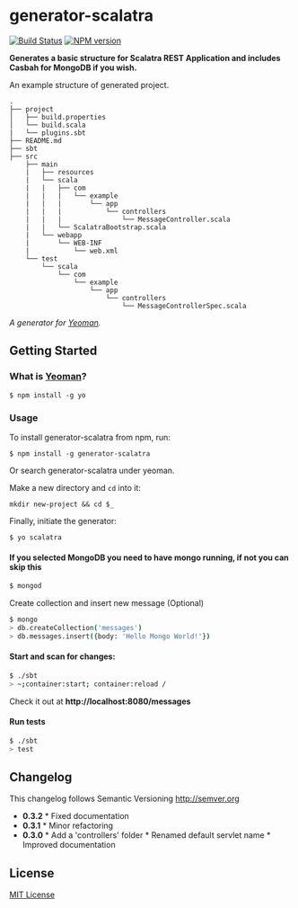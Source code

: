 # generator-scalatra
[![Build Status](https://secure.travis-ci.org/peter-vilja/generator-scalatra.png?branch=master)](https://travis-ci.org/peter-vilja/generator-scalatra)
[![NPM version](https://badge.fury.io/js/generator-scalatra.png)](http://badge.fury.io/js/generator-scalatra)

**Generates a basic structure for Scalatra REST Application and includes Casbah for MongoDB if you wish.**

An example structure of generated project.

    .
    ├── project
    │   ├── build.properties
    │   └── build.scala
    |   └── plugins.sbt
    ├── README.md
    ├── sbt
    ├── src
        ├── main
        |   ├── resources
        |   └── scala
        |   |   ├── com
        |   |   |   └── example
        |   |   |       └── app
        |   |   |           └── controllers
        |   |   |               └── MessageController.scala
        |   |   └── ScalatraBootstrap.scala
        |   └── webapp
        |       └── WEB-INF
        |           └── web.xml
        └── test
            └── scala
                └── com
                    └── example
                        └── app
                            └── controllers
                                └── MessageControllerSpec.scala


*A generator for [Yeoman](http://yeoman.io).*

## Getting Started

### What is [Yeoman](http://yeoman.io)?

```
$ npm install -g yo
```

### Usage

To install generator-scalatra from npm, run:

```
$ npm install -g generator-scalatra
```

Or search generator-scalatra under yeoman.

Make a new directory and ```cd``` into it:

```
mkdir new-project && cd $_
```

Finally, initiate the generator:

```
$ yo scalatra
```

#### If you selected MongoDB you need to have mongo running, if not you can skip this

```sh
$ mongod
```
Create collection and insert new message (Optional)

```sh
$ mongo
> db.createCollection('messages')
> db.messages.insert({body: 'Hello Mongo World!'})
```

#### Start and scan for changes:

```sh
$ ./sbt
> ~;container:start; container:reload /
```

Check it out at **http://localhost:8080/messages**

#### Run tests

```sh
$ ./sbt
> test
```

## Changelog

This changelog follows Semantic Versioning http://semver.org

* **0.3.2**
      * Fixed documentation
* **0.3.1**
      * Minor refactoring
* **0.3.0**
      * Add a 'controllers' folder
      * Renamed default servlet name
      * Improved documentation

## License

[MIT License](http://en.wikipedia.org/wiki/MIT_License)

